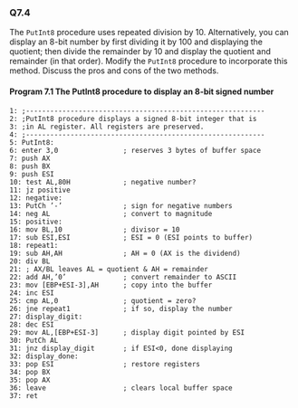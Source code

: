 ### Q7.4

The ```PutInt8``` procedure uses repeated division by 10. Alternatively, you can display an 8-bit number by first dividing it by 100 and displaying the quotient; then divide the remainder by 10 and display the quotient and remainder (in that order). Modify the ```PutInt8``` procedure to incorporate this method. Discuss the pros and cons of the two methods.

#### Program 7.1 The PutInt8 procedure to display an 8-bit signed number

```assembly
1: ;-----------------------------------------------------------
2: ;PutInt8 procedure displays a signed 8-bit integer that is
3: ;in AL register. All registers are preserved.
4: ;-----------------------------------------------------------
5: PutInt8:
6: enter 3,0 				; reserves 3 bytes of buffer space
7: push AX
8: push BX
9: push ESI
10: test AL,80H 			; negative number?
11: jz positive
12: negative:
13: PutCh ’-’ 				; sign for negative numbers
14: neg AL 					; convert to magnitude
15: positive:
16: mov BL,10 				; divisor = 10
17: sub ESI,ESI 			; ESI = 0 (ESI points to buffer)
18: repeat1:
19: sub AH,AH 				; AH = 0 (AX is the dividend)
20: div BL
21: ; AX/BL leaves AL = quotient & AH = remainder
22: add AH,’0’ 				; convert remainder to ASCII
23: mov [EBP+ESI-3],AH 		; copy into the buffer
24: inc ESI
25: cmp AL,0 				; quotient = zero?
26: jne repeat1 			; if so, display the number
27: display_digit:
28: dec ESI
29: mov AL,[EBP+ESI-3]		; display digit pointed by ESI
30: PutCh AL
31: jnz display_digit 		; if ESI<0, done displaying
32: display_done:
33: pop ESI 				; restore registers
34: pop BX
35: pop AX
36: leave 					; clears local buffer space
37: ret
```

